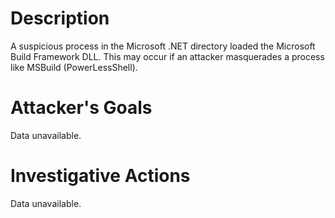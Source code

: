 # Description
A suspicious process in the Microsoft .NET directory loaded the Microsoft Build Framework DLL. This may occur if an attacker masquerades a process like MSBuild (PowerLessShell).
# Attacker's Goals
Data unavailable.
# Investigative Actions
Data unavailable.
